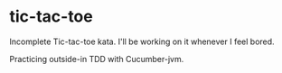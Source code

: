 tic-tac-toe
===========

Incomplete Tic-tac-toe kata. I'll be working on it whenever I feel bored.

Practicing outside-in TDD with Cucumber-jvm.
